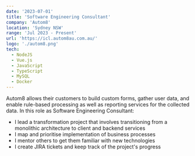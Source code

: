 ```yaml
---
date: '2023-07-01'
title: 'Software Engineering Consultant'
company: 'Autom8'
location: 'Sydney NSW'
range: 'Jul 2023 - Present'
url: 'https://icl.autom8au.com.au/'
logo: './autom8.png'
tech:
  - NodeJS
  - Vue.js
  - JavaScript
  - TypeScript
  - MySQL
  - Docker
---
```


Autom8 allows their customers to build custom forms, gather user data, and enable rule-based processing as well as reporting services for the collected data. In this role as Software Engineering Consultant:

- I lead a transformation project that involves transitioning from a monolithic architecture to client and backend services
- I map and prioritise implementation of business processes
- I mentor others to get them familiar with new technologies
- I create JIRA tickets and keep track of the project's progress
